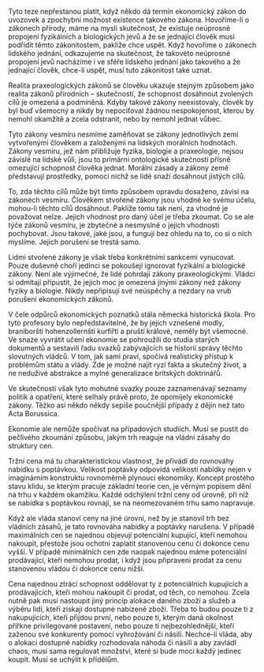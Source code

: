 Tyto teze nepřestanou platit, když někdo dá termín ekonomický zákon do uvozovek a zpochybní možnost existence takového zákona. Hovoříme-li o zákonech přírody, máme na mysli skutečnost, že existuje neúprosné propojení fyzikálních a biologických jevů a že se jednající člověk musí podřídit těmto zákonitostem, pakliže chce uspět. Když hovoříme o zákonech lidského jednání, odkazujeme na skutečnost, že takovéto neúprosné propojení jevů nacházíme i ve sféře lidského jednání jako takového a že jednající člověk, chce-li uspět, musí tuto zákonitost také uznat.

Realita praxeologických zákonů se člověku ukazuje stejným způsobem jako realita zákonů přírodních – skutečností, že schopnost dosáhnout zvolených cílů je omezená a podmíněná. Kdyby takové zákony neexistovaly, člověk by byl buď všemocný a nikdy by nepociťoval žádnou nespokojenost, kterou by nemohl okamžitě a zcela odstranit, nebo by nemohl jednat vůbec.

Tyto zákony vesmíru nesmíme zaměňovat se zákony jednotlivých zemí vytvořenými člověkem a založenými na lidských morálních hodnotách. Zákony vesmíru, jež nám přibližuje fyzika, biologie a praxeologie, nejsou závislé na lidské vůli, jsou to primární ontologické skutečnosti přísně omezující schopnost člověka jednat. Morální zásady a zákony země představují prostředky, pomocí nichž se lidé snaží dosáhnout jistých cílů.

To, zda těchto cílů může být tímto způsobem opravdu dosaženo, závisí na zákonech vesmíru. Člověkem stvořené zákony jsou vhodné ke svému účelu, mohou-li těchto cílů dosáhnout. Pakliže tomu tak není, za vhodné je považovat nelze. Jejich vhodnost pro daný účel je třeba zkoumat. Co se ale týče zákonů vesmíru, je zbytečné a nesmyslné o jejich vhodnosti pochybovat. Jsou takové, jaké jsou, a fungují bez ohledu na to, co si o nich myslíme. Jejich porušení se trestá samo.

Lidmi stvořené zákony je však třeba konkrétními sankcemi vynucovat. Pouze duševně choří jedinci se pokoušejí ignorovat fyzikální a biologické zákony. Není ale výjimečné, že lidé pohrdají zákony praxeologickými. Vládci si odmítají připustit, že jejich moc je omezená jinými zákony než zákony fyziky a biologie. Nikdy nepřipisují své neúspěchy a nezdary na vrub porušení ekonomických zákonů.

V čele odpůrců ekonomických poznatků stála německá historická škola. Pro tyto profesory bylo nepředstavitelné, že by jejich vznešené modly, braniborští hohenzollernští kurfiřti a pruští králové, neměly být všemocné. Ve snaze vyvrátit učení ekonomie se pohroužili do studia starých dokumentů a sestavili řadu svazků zabývajících se historií správy těchto slovutných vládců. V tom, jak sami praví, spočívá realistický přístup k problémům státu a vlády. Zde je možné najít ryzí fakta a skutečný život, a ne neduživé abstrakce a mylné generalizace britských doktrinářů.

Ve skutečnosti však tyto mohutné svazky pouze zaznamenávají seznamy politik a opatření, které selhaly právě proto, že opomíjely ekonomické zákony. Těžko asi někdo někdy sepíše poučnější případy z dějin než tato Acta Borussica.

Ekonomie ale nemůže spočívat na případových studiích. Musí se pustit do pečlivého zkoumání způsobu, jakým trh reaguje na vládní zásahy do struktury cen.

Tržní cena má tu charakteristickou vlastnost, že přivádí do rovnováhy nabídku s poptávkou. Velikost poptávky odpovídá velikosti nabídky nejen v imaginárním konstruktu rovnoměrně plynoucí ekonomiky. Koncept prostého stavu klidu, se kterým pracuje základní teorie cen, je věrným popisem dění na trhu v každém okamžiku. Každé odchýlení tržní ceny od úrovně, při níž se nabídka s poptávkou rovnají, se na neomezovaném trhu samo napravuje.

Když ale vláda stanoví ceny na jiné úrovni, než by je stanovil trh bez vládních zásahů, je tato rovnováha nabídky a poptávky narušena. V případě maximálních cen se najednou objevují potenciální kupující, kteří nemohou nakoupit, přestože jsou ochotni zaplatit stanovenou cenu či dokonce cenu vyšší. V případě minimálních cen zde naopak najednou máme potenciální prodávající, kteří nemohou prodat, i když jsou připraveni prodat za cenu stanovenou vládou či dokonce cenu nižší.

Cena najednou ztrácí schopnost oddělovat ty z potenciálních kupujících a prodávajících, kteří mohou nakoupit či prodat, od těch, co nemohou. Zcela nutně pak musí nastoupit jiný princip alokace daného zboží a služeb a výběru lidí, kteří získají dostupné nabízené zboží. Třeba to budou pouze ti z nakupujících, kteří přijdou první, nebo pouze ti, kterým daná okolnost přiřkne privilegované postavení, nebo pouze ti nejbezohlednější, kteří zaženou své konkurenty pomocí vyhrožování či násilí. Nechce-li vláda, aby o alokaci dostupné nabídky rozhodovala náhoda či násilí a aby zavládl chaos, musí sama regulovat množství, které si bude moci každý jedinec koupit. Musí se uchýlit k přídělům.